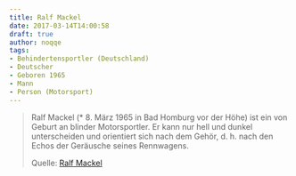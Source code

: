 ```yaml
---
title: Ralf Mackel
date: 2017-03-14T14:00:58
draft: true
author: noqqe
tags: 
- Behindertensportler (Deutschland)
- Deutscher
- Geboren 1965
- Mann
- Person (Motorsport)
---
```




> Ralf Mackel (* 8. März 1965 in Bad Homburg vor der Höhe) ist ein von Geburt an
> blinder Motorsportler. Er kann nur hell und dunkel unterscheiden und
> orientiert sich nach dem Gehör, d. h. nach den Echos der Geräusche seines
> Rennwagens.
>
> Quelle: [Ralf Mackel](https://de.wikipedia.org/wiki/Ralf_Mackel)
